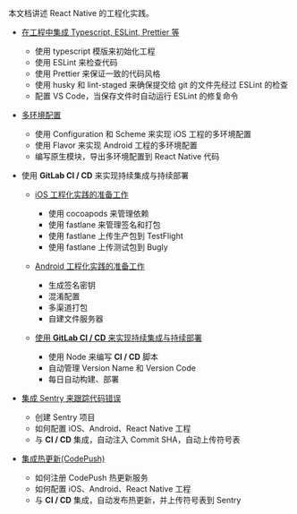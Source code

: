 本文档讲述 React Native 的工程化实践。

- [在工程中集成 Typescript, ESLint, Prettier 等](./docs/init.md)

  - 使用 typescript 模版来初始化工程
  - 使用 ESLint 来检查代码
  - 使用 Prettier 来保证一致的代码风格
  - 使用 husky 和 lint-staged 来确保提交给 git 的文件先经过 ESLint 的检查
  - 配置 VS Code，当保存文件时自动运行 ESLint 的修复命令

- [多环境配置](./docs/environment.md)

  - 使用 Configuration 和 Scheme 来实现 iOS 工程的多环境配置
  - 使用 Flavor 来实现 Android 工程的多环境配置
  - 编写原生模块，导出多环境配置到 React Native 代码

- 使用 **GitLab CI / CD** 来实现持续集成与持续部署

  - [iOS 工程化实践的准备工作](./docs/ios.md)

    - 使用 cocoapods 来管理依赖
    - 使用 fastlane 来管理签名和打包
    - 使用 fastlane 上传生产包到 TestFlight
    - 使用 fastlane 上传测试包到 Bugly

  - [Android 工程化实践的准备工作](./docs/android.md)

    - 生成签名密钥
    - 混淆配置
    - 多渠道打包
    - 自建文件服务器

  - [使用 **GitLab CI / CD** 来实现持续集成与持续部署](./docs/ci.md)

    - 使用 Node 来编写 **CI / CD** 脚本
    - 自动管理 Version Name 和 Version Code
    - 每日自动构建、部署

- [集成 Sentry 来跟踪代码错误](./docs/sentry.md)

  - 创建 Sentry 项目
  - 如何配置 iOS、Android、React Native 工程
  - 与 **CI / CD** 集成，自动注入 Commit SHA，自动上传符号表

- [集成热更新(CodePush)](./docs/hotfix.md)

  - 如何注册 CodePush 热更新服务
  - 如何配置 iOS、Android、React Native 工程
  - 与 **CI / CD** 集成，自动发布热更新，并上传符号表到 Sentry
